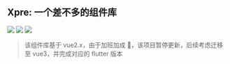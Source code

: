 ## Xpre: 一个差不多的组件库

<img src="https://img.shields.io/badge/xpre-v0.0.1-brightgreen"/>
<img src="https://img.shields.io/badge/coverage-90%25-brightgreen">
<img src="https://img.shields.io/badge/language-typescript-blue" />

> 该组件库基于 vue2.x，由于加班加成 🐶，该项目暂停更新，后续考虑迁移至 vue3，并完成对应的 flutter 版本

